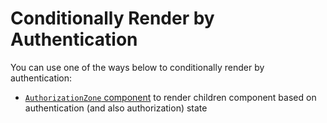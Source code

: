 # Conditionally Render by Authentication

You can use one of the ways below to conditionally render by authentication:

- [`AuthorizationZone` component](../components/AuthorizationZone.md) to render children component based on authentication (and also authorization) state
